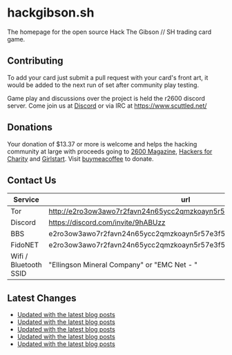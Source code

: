 # hackgibson.sh
The homepage for the open source Hack The Gibson // SH trading card game.


## Contributing

To add your card just submit a pull request with your card's front art, it would be added to the next run of set after community play testing.

Game play and discussions over the project is held the r2600 discord server. Come join us at [Discord](https://discord.com/invite/9hABUzz) or via IRC at https://www.scuttled.net/


## Donations

Your donation of $13.37 or more is welcome and helps the hacking community at large with proceeds going to [2600 Magazine](https://2600.com/), [Hackers for Charity](https://hackersforcharity.org) and [Girlstart](https://girlstart.org).  Visit [buymeacoffee](https://www.buymeacoffee.com/hackgibson.sh) to donate.


## Contact Us

Service | url
-|-
Tor | http://e2ro3ow3awo7r2favn24n65ycc2qmzkoayn5r57e3f56nvjwdcgg32ad.onion
Discord | https://discord.com/invite/9hABUzz
BBS | e2ro3ow3awo7r2favn24n65ycc2qmzkoayn5r57e3f56nvjwdcgg32ad.onion:23
FidoNET | e2ro3ow3awo7r2favn24n65ycc2qmzkoayn5r57e3f56nvjwdcgg32ad.onion:24554
Wifi / Bluetooth SSID | "Ellingson Mineral Company" or "EMC Net - <fidonet address>"

## Latest Changes
<!-- BLOG-POST-LIST:START -->
- [Updated with the latest blog posts](https://github.com/DFW2600/hackgibson.sh/commit/223de9e55ccb5828507dc0758a63f89d00c42304)
- [Updated with the latest blog posts](https://github.com/DFW2600/hackgibson.sh/commit/bd75b699ba99140dc8229557ce7ff96b5a939c2f)
- [Updated with the latest blog posts](https://github.com/DFW2600/hackgibson.sh/commit/174ecfaec6854524ec4b8203dd27ea29d2c30210)
- [Updated with the latest blog posts](https://github.com/DFW2600/hackgibson.sh/commit/1d47829e45b23f30f2c9799f1004cf7048ae3dfc)
- [Updated with the latest blog posts](https://github.com/DFW2600/hackgibson.sh/commit/53c8fa1e1881ba210cec9f2a0a86398c4038cdd1)
<!-- BLOG-POST-LIST:END -->

